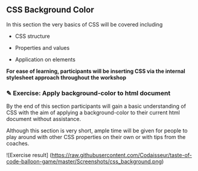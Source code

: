 ## CSS Background Color

In this section the very basics of CSS will be covered including

* CSS structure

* Properties and values

* Application on elements

**For ease of learning, participants will be inserting CSS via the internal
stylesheet approach throughout the workshop**

### ✎ Exercise: Apply background-color to html document

By the end of this section participants will gain a basic understanding of CSS
with the aim of applying a background-color to their current html document without
assistance.

Although this section is very short, ample time will be given for people to play
around with other CSS properties on their own or with tips from the coaches.

![Exercise result]
(https://raw.githubusercontent.com/Codaisseur/taste-of-code-balloon-game/master/Screenshots/css_background.png)
